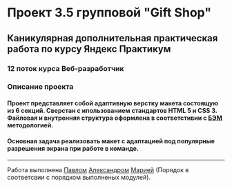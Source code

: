 # Проект 3.5 групповой  "Gift Shop"
## Каникулярная дополнительная практическая работа по курсу Яндекс Практикум
### 12 поток курса Веб-разработчик
### Описание проекта
#### Проект представляет собой адаптивную верстку макета состоящую из 6 секций. Сверстан с ипользованием стандартов HTML 5 и CSS 3. Файловая и внутренняя структура оформлена в соответстивии с [БЭМ](https://ru.bem.info/ "Я Yandex!") методологией.
#### Основная задача реализовать макет с адаптацией под популярные разрешения экрана при работе в команде.
------
Работа выполнена [Павлом](https://app.slack.com/team/UTMEDHKBM) [Александром](https://app.slack.com/team/UTL4YQS0J) [Марией](https://app.slack.com/team/UTMECNLHZ) (Порядок в соответсвии с порядком выполненых модулей).
